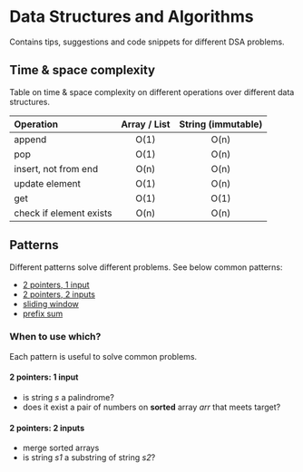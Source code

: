 # Data Structures and Algorithms

Contains tips, suggestions and code snippets for different DSA problems.

## Time & space complexity

Table on time & space complexity on different operations over different data structures.

| Operation               | Array / List | String (immutable) |
|:------------------------|:------------:|:------------------:|
| append                  |     O(1)     |        O(n)        |
| pop                     |     O(1)     |        O(n)        |
| insert, not from end    |     O(n)     |        O(n)        |
| update element          |     O(1)     |        O(n)        |
| get                     |     O(1)     |        O(1)        |
| check if element exists |     O(n)     |        O(n)        |

## Patterns

Different patterns solve different problems. See below common patterns:

* [2 pointers, 1 input](src/two_pointers_one_input.py)
* [2 pointers, 2 inputs](src/two_pointers_two_inputs.py)
* [sliding window](src/sliding_window.py)
* [prefix sum](src/prefix_sum.py)

### When to use which?

Each pattern is useful to solve common problems.

#### 2 pointers: 1 input

* is string *s* a palindrome?
* does it exist a pair of numbers on **sorted** array *arr* that meets target?

#### 2 pointers: 2 inputs

* merge sorted arrays
* is string *s1* a substring of string *s2*?
